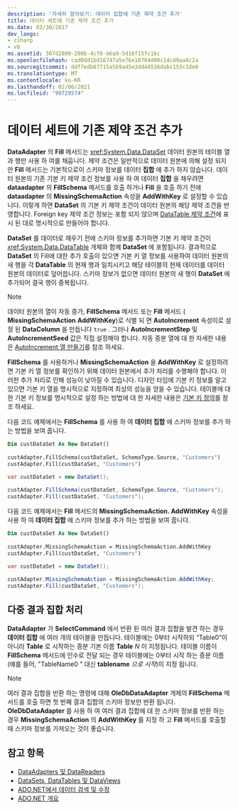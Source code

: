 ```yaml
---
description: '자세히 알아보기: 데이터 집합에 기존 제약 조건 추가'
title: 데이터 세트에 기존 제약 조건 추가
ms.date: 03/30/2017
dev_langs:
- csharp
- vb
ms.assetid: 307d2809-208b-4cf8-b6a9-5d16f15fc16c
ms.openlocfilehash: cad0dd1bd16747a5e76e10784d00c14cd9aa8c2a
ms.sourcegitcommit: ddf7edb67715a5b9a45e3dd44536dabc153c1de0
ms.translationtype: MT
ms.contentlocale: ko-KR
ms.lasthandoff: 02/06/2021
ms.locfileid: "99729574"
---
```

# <a name="adding-existing-constraints-to-a-dataset"></a>데이터 세트에 기존 제약 조건 추가

**DataAdapter** 의 **Fill** 메서드는 <xref:System.Data.DataSet> 데이터 원본의 테이블 열과 행만 사용 하 여를 채웁니다. 제약 조건은 일반적으로 데이터 원본에 의해 설정 되지만 **Fill** 메서드는 기본적으로이 스키마 정보를 데이터 **집합** 에 추가 하지 않습니다. 데이터 원본의 기존 기본 키 제약 조건 정보를 사용 하 여 데이터 **집합** 을 채우려면 **dataadapter** 의 **FillSchema** 메서드를 호출 하거나 **Fill** 을 호출 하기 전에 **dataadapter** 의 **MissingSchemaAction** 속성을 **AddWithKey** 로 설정할 수 있습니다. 이렇게 하면 **DataSet** 의 기본 키 제약 조건이 데이터 원본의 해당 제약 조건을 반영합니다. Foreign key 제약 조건 정보는 포함 되지 않으며 [DataTable 제약 조건](./dataset-datatable-dataview/datatable-constraints.md)에 표시 된 대로 명시적으로 만들어야 합니다.  
  
**DataSet** 를 데이터로 채우기 전에 스키마 정보를 추가하면 기본 키 제약 조건이 <xref:System.Data.DataTable> 개체와 함께 **DataSet** 에 포함됩니다. 결과적으로 **DataSet** 의 Fill에 대한 추가 호출이 있으면 기본 키 열 정보를 사용하여 데이터 원본의 새 행을 각 **DataTable** 의 현재 행과 일치시키고 해당 테이블의 현재 데이터를 데이터 원본의 데이터로 덮어씁니다. 스키마 정보가 없으면 데이터 원본의 새 행이 **DataSet** 에 추가되어 결국 행이 중복됩니다.  
  
> [!NOTE]
> 데이터 원본의 열이 자동 증가, **FillSchema** 메서드 또는 **Fill** 메서드 ( **MissingSchemaAction** **AddWithKey**)로 식별 되 면 **AutoIncrement** 속성이로 설정 된 **DataColumn** 을 만듭니다 `true` . 그러나 **AutoIncrementStep** 및 **AutoIncrementSeed** 값은 직접 설정해야 합니다. 자동 증분 열에 대 한 자세한 내용은 [AutoIncrement 열 만들기](./dataset-datatable-dataview/creating-autoincrement-columns.md)를 참조 하세요.  
  
**FillSchema** 를 사용하거나 **MissingSchemaAction** 을 **AddWithKey** 로 설정하려면 기본 키 열 정보를 확인하기 위해 데이터 원본에서 추가 처리를 수행해야 합니다. 이러한 추가 처리로 인해 성능이 낮아질 수 있습니다. 디자인 타임에 기본 키 정보를 알고 있으면 기본 키 열을 명시적으로 지정하여 최상의 성능을 얻을 수 있습니다. 테이블에 대 한 기본 키 정보를 명시적으로 설정 하는 방법에 대 한 자세한 내용은 [기본 키 정의](./dataset-datatable-dataview/defining-primary-keys.md)를 참조 하세요.
  
다음 코드 예제에서는 **FillSchema** 를 사용 하 여 **데이터 집합** 에 스키마 정보를 추가 하는 방법을 보여 줍니다.
  
```vb  
Dim custDataSet As New DataSet()  
  
custAdapter.FillSchema(custDataSet, SchemaType.Source, "Customers")  
custAdapter.Fill(custDataSet, "Customers")  
```  
  
```csharp  
var custDataSet = new DataSet();  
  
custAdapter.FillSchema(custDataSet, SchemaType.Source, "Customers");  
custAdapter.Fill(custDataSet, "Customers");  
```  
  
다음 코드 예제에서는 **Fill** 메서드의 **MissingSchemaAction. AddWithKey** 속성을 사용 하 여 **데이터 집합** 에 스키마 정보를 추가 하는 방법을 보여 줍니다.
  
```vb  
Dim custDataSet As New DataSet()  
  
custAdapter.MissingSchemaAction = MissingSchemaAction.AddWithKey  
custAdapter.Fill(custDataSet, "Customers")  
```  
  
```csharp  
var custDataSet = new DataSet();  
  
custAdapter.MissingSchemaAction = MissingSchemaAction.AddWithKey;  
custAdapter.Fill(custDataSet, "Customers");  
```  
  
## <a name="handling-multiple-result-sets"></a>다중 결과 집합 처리  

**DataAdapter** 가 **SelectCommand** 에서 반환 된 여러 결과 집합을 발견 하는 경우 **데이터 집합** 에 여러 개의 테이블을 만듭니다. 테이블에는 0부터 시작하되 “Table0”이 아니라 **Table** 로 시작하는 증분 기본 이름 **Table** *N* 이 지정됩니다. 테이블 이름이 **FillSchema** 메서드에 인수로 전달 되는 경우 테이블에는 0부터 시작 하는 증분 이름 (예를 들어, "TableName0  " 대신 **tablename** *으로 시작*)이 지정 됩니다.  
  
> [!NOTE]
> 여러 결과 집합을 반환 하는 명령에 대해 **OleDbDataAdapter** 개체의 **FillSchema** 메서드를 호출 하면 첫 번째 결과 집합의 스키마 정보만 반환 됩니다. **OleDbDataAdapter** 를 사용 하 여 여러 결과 집합에 대 한 스키마 정보를 반환 하는 경우 **MissingSchemaAction** 의 **AddWithKey** 를 지정 하 고 **Fill** 메서드를 호출할 때 스키마 정보를 가져오는 것이 좋습니다.  
  
## <a name="see-also"></a>참고 항목

- [DataAdapters 및 DataReaders](dataadapters-and-datareaders.md)
- [DataSets, DataTables 및 DataViews](./dataset-datatable-dataview/index.md)
- [ADO.NET에서 데이터 검색 및 수정](retrieving-and-modifying-data.md)
- [ADO.NET 개요](ado-net-overview.md)

